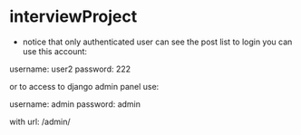 # interviewProject
* notice that only authenticated user can see the post list
to login you can use this account:

username: user2
password: 222




or to access to django admin panel use:

username: admin
password: admin

with url: /admin/
